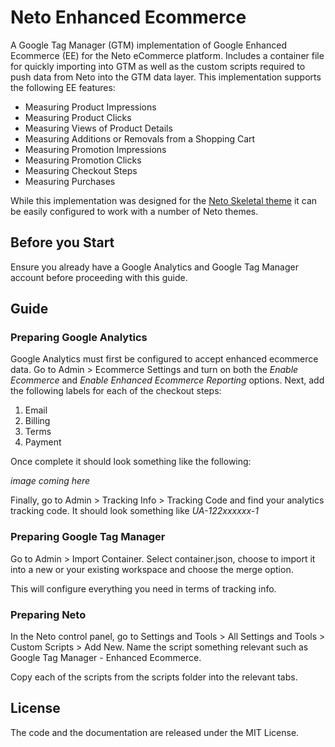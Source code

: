 # Neto Enhanced Ecommerce
A Google Tag Manager (GTM) implementation of Google Enhanced Ecommerce (EE) for the Neto eCommerce platform. Includes a container file for quickly importing into GTM as well as the custom scripts required to push data from Neto into the GTM data layer. This implementation supports the following EE features:

- Measuring Product Impressions
- Measuring Product Clicks
- Measuring Views of Product Details
- Measuring Additions or Removals from a Shopping Cart
- Measuring Promotion Impressions
- Measuring Promotion Clicks
- Measuring Checkout Steps
- Measuring Purchases

While this implementation was designed for the [Neto Skeletal theme](https://github.com/NetoECommerce/Skeletal) it can be easily configured to work with a number of Neto themes.

## Before you Start
Ensure you already have a Google Analytics and Google Tag Manager account before proceeding with this guide.

## Guide

### Preparing Google Analytics
Google Analytics must first be configured to accept enhanced ecommerce data. Go to Admin > Ecommerce Settings and turn on both the _Enable Ecommerce_ and _Enable Enhanced Ecommerce Reporting_ options. Next, add the following labels for each of the checkout steps:

1. Email
2. Billing
3. Terms
4. Payment

Once complete it should look something like the following:

_image coming here_

Finally, go to Admin > Tracking Info > Tracking Code and find your analytics tracking code. It should look something like _UA-122xxxxxx-1_

### Preparing Google Tag Manager
Go to Admin > Import Container. Select container.json, choose to import it into a new or your existing workspace and choose the merge option.

This will configure everything you need in terms of tracking info.

### Preparing Neto
In the Neto control panel, go to Settings and Tools > All Settings and Tools > Custom Scripts > Add New. Name the script something relevant such as Google Tag Manager - Enhanced Ecommerce.

Copy each of the scripts from the scripts folder into the relevant tabs.


## License
The code and the documentation are released under the MIT License.
